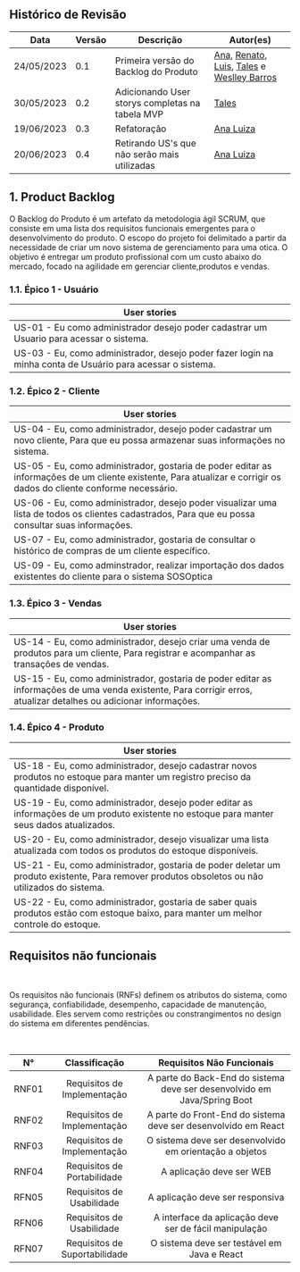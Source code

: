## Histórico de Revisão

| Data       | Versão | Descrição                                       | Autor(es)                                                                                                                                                           |
|------------|--------|-------------------------------------------------| ------------------------------------------------------------------------------------------------------------------------------------------------------------------- |
| 24/05/2023 | 0.1    | Primeira versão do Backlog do Produto           | [Ana](https://github.com/anafernanndess), [Renato](https://github.com/Osidious), [Luis](https://github.com/luishenrrique), [Tales](https://github.com/TalesRG) e [Weslley Barros](https://github.com/weslley17w) |
| 30/05/2023 | 0.2    | Adicionando User storys completas na tabela MVP | [Tales](https://github.com/TalesRG)|
| 19/06/2023 | 0.3    | Refatoração | [Ana Luiza](https://github.com/analufernanndess)
|20/06/2023| 0.4| Retirando US's que não serão mais utilizadas| [Ana Luiza](https://github.com/analufernanndess) 

## 1. Product Backlog
O Backlog do Produto é um artefato da metodologia ágil SCRUM, que consiste em uma lista dos requisitos funcionais emergentes para o desenvolvimento do produto. O escopo do projeto foi delimitado a partir da necessidade de criar um novo sistema de gerenciamento para uma otica. O objetivo é entregar um produto profissional com um custo abaixo do mercado, focado na agilidade em gerenciar cliente,produtos e vendas.
### 1.1. Épico 1 - Usuário
| User stories |  
|--------------|
| US-01 - Eu como administrador desejo poder cadastrar um Usuario para acessar o sistema.|
| US-03 - Eu, como administrador, desejo poder fazer login na minha conta de Usuário para acessar o sistema. |
### 1.2. Épico 2 - Cliente
| User stories |  
|--------------|
| US-04 - Eu, como administrador, desejo poder cadastrar um novo cliente, Para que eu possa armazenar suas informações no sistema. |
| US-05 - Eu, como administrador, gostaria de poder editar as informações de um cliente existente, Para atualizar e corrigir os dados do cliente conforme necessário.  |
| US-06 - Eu, como administrador, desejo poder visualizar uma lista de todos os clientes cadastrados, Para que eu possa consultar suas informações.  |
| US-07 - Eu, como administrador, gostaria de consultar o histórico de compras de um cliente específico.  |
| US-09 - Eu, como adminstrador, realizar importação dos dados existentes do cliente para o sistema SOSOptica |
### 1.3. Épico 3 - Vendas
| User stories |  
|--------------|
| US-14 - Eu, como administrador, desejo criar uma venda de produtos para um cliente, Para registrar e acompanhar as transações de vendas.  |
| US-15 - Eu, como administrador, gostaria de poder editar as informações de uma venda existente, Para corrigir erros, atualizar detalhes ou adicionar informações. |
### 1.4. Épico 4 - Produto
| User stories |  
|--------------|
| US-18 - Eu, como administrador, desejo cadastrar novos produtos no estoque para manter um registro preciso da quantidade disponível.  |
| US-19 - Eu, como administrador, desejo poder editar as informações de um produto existente no estoque para manter seus dados atualizados.  |
| US-20 - Eu, como administrador, desejo visualizar uma lista atualizada com todos os produtos do estoque disponíveis.  |
| US-21 - Eu, como administrador, gostaria de poder deletar um produto existente, Para remover produtos obsoletos ou não utilizados do sistema.  |
| US-22 - Eu, como administrador, gostaria de saber quais produtos estão com estoque baixo, para manter um melhor controle do estoque.  |

## Requisitos não funcionais

<br>

Os requisitos não funcionais (RNFs) definem os atributos do sistema, como segurança, confiabilidade, desempenho, capacidade de manutenção, usabilidade. Eles servem como restrições ou constrangimentos no design do sistema em diferentes pendências.

<br>

N° | Classificação | Requisitos Não Funcionais
:---------: |  :-------: |  :-------:
RNF01 | Requisitos de Implementação | A parte do Back-End do sistema deve ser desenvolvido em Java/Spring Boot
RNF02 | Requisitos de Implementação | A parte do Front-End do sistema deve ser desenvolvido em React
RNF03 | Requisitos de Implementação | O sistema deve ser desenvolvido em orientação a objetos
RNF04 | Requisitos de Portabilidade | A aplicação deve ser WEB
RFN05 | Requisitos de Usabilidade | A aplicação deve ser responsiva
RFN06 | Requisitos de Usabilidade | A interface da aplicação deve ser de fácil manipulação
RFN07 | Requisitos de Suportabilidade | O sistema deve ser testável em Java e React
